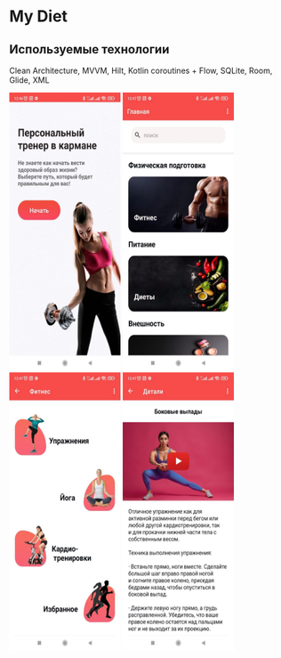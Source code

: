 # My Diet

## Используемые технологии

Clean Architecture, MVVM, Hilt, Kotlin coroutines + Flow, SQLite, Room, Glide, XML

<img src="https://raw.githubusercontent.com/Theend12345/testimg/main/md/1.jpg" width="200" height="500"> <img src="https://raw.githubusercontent.com/Theend12345/testimg/main/md/2.jpg" width="200" height="500">
<img src="https://raw.githubusercontent.com/Theend12345/testimg/main/md/3.jpg" width="200" height="500"> <img src="https://raw.githubusercontent.com/Theend12345/testimg/main/md/4.jpg" width="200" height="500">
